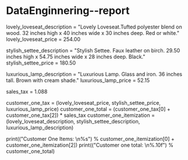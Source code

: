 # DataEnginnering--report
lovely_loveseat_description = "Lovely Loveseat.Tufted polyester blend on wood. 32 inches high x 40 inches wide x 30 inches deep. Red or white."
lovely_loveseat_price = 254.00


stylish_settee_description = "Stylish Settee. Faux leather on birch. 29.50 inches high x 54.75 inches wide x 28 inches deep. Black."
stylish_settee_price = 180.50


luxurious_lamp_description = "Luxurious Lamp. Glass and iron. 36 inches tall. Brown with cream shade."
luxurious_lamp_price = 52.15


sales_tax = 1.088

customer_one_tax = (lovely_loveseat_price, stylish_settee_price, luxurious_lamp_price)
customer_one_total = (customer_one_tax[0] + customer_one_tax[2]) * sales_tax
customer_one_itemization = (lovely_loveseat_description, stylish_settee_description, luxurious_lamp_description)

print(("Customer One Items: \n%s") % customer_one_itemization[0] + customer_one_itemization[2])
print(("Customer one total: \n%.10f") % customer_one_total)

